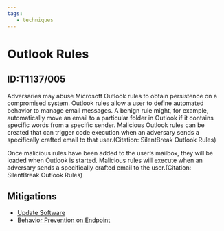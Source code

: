 ```yaml
---
tags:
   - techniques
---
```

# Outlook Rules
## ID:T1137/005
Adversaries may abuse Microsoft Outlook rules to obtain persistence on a compromised system. Outlook rules allow a user to define automated behavior to manage email messages. A benign rule might, for example, automatically move an email to a particular folder in Outlook if it contains specific words from a specific sender. Malicious Outlook rules can be created that can trigger code execution when an adversary sends a specifically crafted email to that user.(Citation: SilentBreak Outlook Rules)

Once malicious rules have been added to the user’s mailbox, they will be loaded when Outlook is started. Malicious rules will execute when an adversary sends a specifically crafted email to the user.(Citation: SilentBreak Outlook Rules)
## Mitigations
* [Update Software](/mitre/mitigations/M1051)
* [Behavior Prevention on Endpoint](/mitre/mitigations/M1040)

